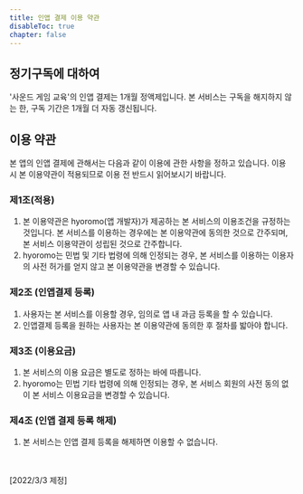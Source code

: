 ```yaml
---
title: 인앱 결제 이용 약관
disableToc: true
chapter: false
---
```


## 정기구독에 대하여

'사운드 게임 교육'의 인앱 결제는 1개월 정액제입니다.
본 서비스는 구독을 해지하지 않는 한, 구독 기간은 1개월 더 자동 갱신됩니다.

## 이용 약관

본 앱의 인앱 결제에 관해서는 다음과 같이 이용에 관한 사항을 정하고 있습니다.
이용 시 본 이용약관이 적용되므로 이용 전 반드시 읽어보시기 바랍니다.

### 제1조(적용)

1. 본 이용약관은 hyoromo(앱 개발자)가 제공하는 본 서비스의 이용조건을 규정하는 것입니다. 본 서비스를 이용하는 경우에는 본 이용약관에 동의한 것으로 간주되며, 본 서비스 이용약관이 성립된 것으로 간주합니다.
2. hyoromo는 민법 및 기타 법령에 의해 인정되는 경우, 본 서비스를 이용하는 이용자의 사전 허가를 얻지 않고 본 이용약관을 변경할 수 있습니다.

### 제2조 (인앱결제 등록)

1. 사용자는 본 서비스를 이용할 경우, 임의로 앱 내 과금 등록을 할 수 있습니다.
2. 인앱결제 등록을 원하는 사용자는 본 이용약관에 동의한 후 절차를 밟아야 합니다.

### 제3조 (이용요금)

1. 본 서비스의 이용 요금은 별도로 정하는 바에 따릅니다.
2. hyoromo는 민법 기타 법령에 의해 인정되는 경우, 본 서비스 회원의 사전 동의 없이 본 서비스 이용요금을 변경할 수 있습니다.

### 제4조 (인앱 결제 등록 해제)

1. 본 서비스는 인앱 결제 등록을 해제하면 이용할 수 없습니다.


<br><br>
[2022/3/3 제정]